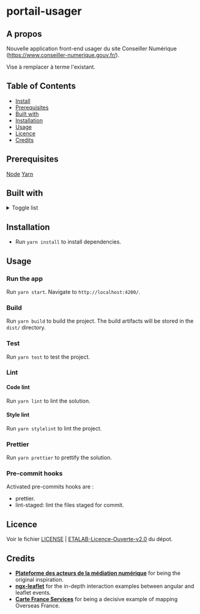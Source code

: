 # portail-usager

## A propos

Nouvelle application front-end usager du site Conseiller Numérique (https://www.conseiller-numerique.gouv.fr/).

Vise à remplacer à terme l'existant.

## Table of Contents

- [Install](#install)
- [Prerequisites](#prerequisites)
- [Built with](#built-with)
- [Installation](#installation)
- [Usage](#usage)
- [Licence](#licence)
- [Credits](#credits)

## Prerequisites

[Node](https://nodejs.org/)
[Yarn](https://yarnpkg.com/)

## Built with

<details>
<summary> Toggle list </summary>
<br>

### Languages & Frameworks

- [TypeScript](https://www.typescriptlang.org/) is an open-source language which builds on JavaScript
- [Angular](https://angular.io/) is an open-source language which builds on JavaScript

### Tools

#### Cli

- [Webpack Bundle Analyser](https://webpack.js.org/) is a static module bundler for modern JavaScript applications
- [Jest](https://jestjs.io/) is a JavaScript Testing Framework
- [Eslint](https://eslint.org/) with plugins :
  - [typescript](https://github.com/typescript-eslint/typescript-eslint)
  - [angular](https://github.com/angular-eslint/angular-eslint)
  - [prettier](https://github.com/prettier/eslint-config-prettier)
  - [jest](https://github.com/jest-community/eslint-plugin-jest)
  - [rxjs](https://github.com/cartant/eslint-plugin-rxjs)
  - [rxjs-angular](https://github.com/cartant/eslint-plugin-rxjs-angular)
- [Prettier](https://prettier.io/)
- [Stylelint](https://stylelint.io/) with [bootstrap config](https://github.com/twbs/stylelint-config-twbs-bootstrap)
- [Husky](https://typicode.github.io/husky/#/)
- [Lint-staged](https://github.com/okonet/lint-staged)

#### CI

- [Github Actions](https://docs.github.com/en/actions)

#### Deploy

- [Clevercloud](https://www.clever-cloud.com/)

</details>

## Installation

- Run `yarn install` to install dependencies.

## Usage

### Run the app

Run `yarn start`. Navigate to `http://localhost:4200/`.

### Build

Run `yarn build` to build the project. The build artifacts will be stored in the `dist/` directory.

### Test

Run `yarn test` to test the project.

### Lint

#### Code lint

Run `yarn lint` to lint the solution.

#### Style lint

Run `yarn stylelint` to lint the project.

### Prettier

Run `yarn prettier` to prettify the solution.

### Pre-commit hooks

Activated pre-commits hooks are :

- prettier.
- lint-staged: lint the files staged for commit.

## Licence

Voir le fichier [LICENSE](./LICENSE.md) | [ETALAB-Licence-Ouverte-v2.0](./ETALAB-Licence-Ouverte-v2.0.pdf) du dépot.

## Credits

- **[Plateforme des acteurs de la médiation numérique](https://forge.grandlyon.com/web-et-numerique/pamn_plateforme-des-acteurs-de-la-mediation-numerique)** for being the original inspiration.
- **[ngx-leaflet](https://github.com/Asymmetrik/ngx-leaflet)** for the in-depth interaction examples between angular and leaflet events.
- **[Carte France Services](https://anct-carto.github.io/france_services/)** for being a decisive example of mapping Overseas France.
